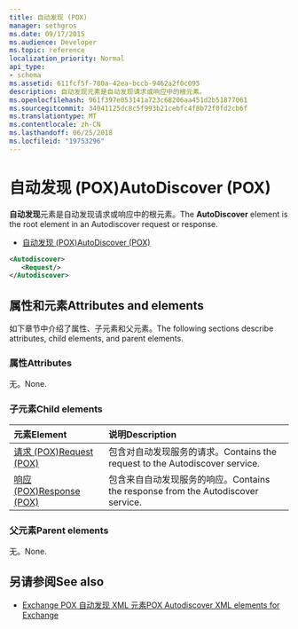 ```yaml
---
title: 自动发现 (POX)
manager: sethgros
ms.date: 09/17/2015
ms.audience: Developer
ms.topic: reference
localization_priority: Normal
api_type:
- schema
ms.assetid: 611fcf5f-780a-42ea-bccb-9462a2f0c095
description: 自动发现元素是自动发现请求或响应中的根元素。
ms.openlocfilehash: 961f397e053141a723c68206aa451d2b51877061
ms.sourcegitcommit: 34041125dc8c5f993b21cebfc4f8b72f0fd2cb6f
ms.translationtype: MT
ms.contentlocale: zh-CN
ms.lasthandoff: 06/25/2018
ms.locfileid: "19753296"
---
```

# <a name="autodiscover-pox"></a><span data-ttu-id="bb207-103">自动发现 (POX)</span><span class="sxs-lookup"><span data-stu-id="bb207-103">AutoDiscover (POX)</span></span>

<span data-ttu-id="bb207-104">**自动发现**元素是自动发现请求或响应中的根元素。</span><span class="sxs-lookup"><span data-stu-id="bb207-104">The **AutoDiscover** element is the root element in an Autodiscover request or response.</span></span> 
  
- [<span data-ttu-id="bb207-105">自动发现 (POX)</span><span class="sxs-lookup"><span data-stu-id="bb207-105">AutoDiscover (POX)</span></span>](autodiscover-pox.md)
  
```xml
<Autodiscover>
   <Request/>
</Autodiscover>
```

## <a name="attributes-and-elements"></a><span data-ttu-id="bb207-106">属性和元素</span><span class="sxs-lookup"><span data-stu-id="bb207-106">Attributes and elements</span></span>

<span data-ttu-id="bb207-107">如下章节中介绍了属性、子元素和父元素。</span><span class="sxs-lookup"><span data-stu-id="bb207-107">The following sections describe attributes, child elements, and parent elements.</span></span>
  
### <a name="attributes"></a><span data-ttu-id="bb207-108">属性</span><span class="sxs-lookup"><span data-stu-id="bb207-108">Attributes</span></span>

<span data-ttu-id="bb207-109">无。</span><span class="sxs-lookup"><span data-stu-id="bb207-109">None.</span></span>
  
### <a name="child-elements"></a><span data-ttu-id="bb207-110">子元素</span><span class="sxs-lookup"><span data-stu-id="bb207-110">Child elements</span></span>

|<span data-ttu-id="bb207-111">**元素**</span><span class="sxs-lookup"><span data-stu-id="bb207-111">**Element**</span></span>|<span data-ttu-id="bb207-112">**说明**</span><span class="sxs-lookup"><span data-stu-id="bb207-112">**Description**</span></span>|
|:-----|:-----|
|[<span data-ttu-id="bb207-113">请求 (POX)</span><span class="sxs-lookup"><span data-stu-id="bb207-113">Request (POX)</span></span>](request-pox.md) <br/> |<span data-ttu-id="bb207-114">包含对自动发现服务的请求。</span><span class="sxs-lookup"><span data-stu-id="bb207-114">Contains the request to the Autodiscover service.</span></span>  <br/> |
|[<span data-ttu-id="bb207-115">响应 (POX)</span><span class="sxs-lookup"><span data-stu-id="bb207-115">Response (POX)</span></span>](response-pox.md) <br/> |<span data-ttu-id="bb207-116">包含来自自动发现服务的响应。</span><span class="sxs-lookup"><span data-stu-id="bb207-116">Contains the response from the Autodiscover service.</span></span>  <br/> |
   
### <a name="parent-elements"></a><span data-ttu-id="bb207-117">父元素</span><span class="sxs-lookup"><span data-stu-id="bb207-117">Parent elements</span></span>

<span data-ttu-id="bb207-118">无。</span><span class="sxs-lookup"><span data-stu-id="bb207-118">None.</span></span>
  
## <a name="see-also"></a><span data-ttu-id="bb207-119">另请参阅</span><span class="sxs-lookup"><span data-stu-id="bb207-119">See also</span></span>

- [<span data-ttu-id="bb207-120">Exchange POX 自动发现 XML 元素</span><span class="sxs-lookup"><span data-stu-id="bb207-120">POX Autodiscover XML elements for Exchange</span></span>](pox-autodiscover-xml-elements-for-exchange.md)

